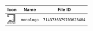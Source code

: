| Icon | Name | File ID |
| ---  | ---  | ---     |
| ![](monologo.png) | `monologo` | `7143736379703623404` |
